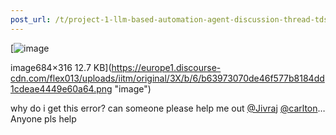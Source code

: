 ```yaml
---
post_url: /t/project-1-llm-based-automation-agent-discussion-thread-tds-jan-2025/164277/362
---
```

[![image](https://europe1.discourse-cdn.com/flex013/uploads/iitm/original/3X/b/6/b63973070de46f577b8184dd1cdeae4449e60a64.png)

image684×316 12.7 KB](https://europe1.discourse-cdn.com/flex013/uploads/iitm/original/3X/b/6/b63973070de46f577b8184dd1cdeae4449e60a64.png "image")

  
why do i get this error? can someone please help me out [@Jivraj](/u/jivraj) [@carlton](/u/carlton)…Anyone pls help